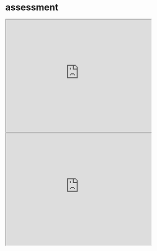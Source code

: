 # assessment

<iframe src="https://aweshbhornya.github.io/highcharts-scatter-csv/." width="90%" height="350"></iframe>


<iframe src="https://aweshbhornya.github.io/leaflet-map-simple/" width="90%" height="350"></iframe>
